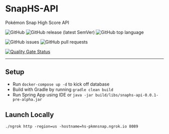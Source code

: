 # SnapHS-API

Pokémon Snap High Score API

![GitHub](https://img.shields.io/github/license/reizuseharu/SnapHS-API)
![GitHub release (latest SemVer)](https://img.shields.io/github/v/release/reizuseharu/SnapHS-API)
![GitHub top language](https://img.shields.io/github/languages/top/reizuseharu/SnapHS-API)

![GitHub issues](https://img.shields.io/github/issues-raw/reizuseharu/SnapHS-API)
![GitHub pull requests](https://img.shields.io/github/issues-pr-raw/reizuseharu/SnapHS-API)

[![Quality Gate Status](https://sonarcloud.io/api/project_badges/measure?project=reizuseharu_SnapHS-API&metric=alert_status)](https://sonarcloud.io/dashboard?id=reizuseharu_SnapHS-API)

---

## Setup

- Run `docker-compose up -d` to kick off database
- Build with Gradle by running `gradle clean build`
- Run Spring App using IDE or `java -jar build/libs/snaphs-api-0.0.1-pre-alpha.jar`

## Launch Locally

`./ngrok http -region=us -hostname=hs-pkmnsnap.ngrok.io 8089`

